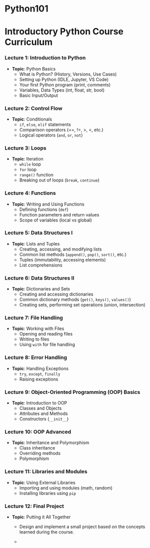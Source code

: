 # Python101
# Introductory Python Course Curriculum

### Lecture 1: Introduction to Python
- **Topic**: Python Basics
  - What is Python? (History, Versions, Use Cases)
  - Setting up Python (IDLE, Jupyter, VS Code)
  - Your first Python program (print, comments)
  - Variables, Data Types (int, float, str, bool)
  - Basic Input/Output

### Lecture 2: Control Flow
- **Topic**: Conditionals
  - `if`, `else`, `elif` statements
  - Comparison operators (==, !=, >, <, etc.)
  - Logical operators (`and`, `or`, `not`)

### Lecture 3: Loops
- **Topic**: Iteration
  - `while` loop
  - `for` loop
  - `range()` function
  - Breaking out of loops (`break`, `continue`)

### Lecture 4: Functions
- **Topic**: Writing and Using Functions
  - Defining functions (`def`)
  - Function parameters and return values
  - Scope of variables (local vs global)

### Lecture 5: Data Structures I
- **Topic**: Lists and Tuples
  - Creating, accessing, and modifying lists
  - Common list methods (`append()`, `pop()`, `sort()`, etc.)
  - Tuples (immutability, accessing elements)
  - List comprehensions

### Lecture 6: Data Structures II
- **Topic**: Dictionaries and Sets
  - Creating and accessing dictionaries
  - Common dictionary methods (`get()`, `keys()`, `values()`)
  - Creating sets, performing set operations (union, intersection)

### Lecture 7: File Handling
- **Topic**: Working with Files
  - Opening and reading files
  - Writing to files
  - Using `with` for file handling

### Lecture 8: Error Handling
- **Topic**: Handling Exceptions
  - `try`, `except`, `finally`
  - Raising exceptions

### Lecture 9: Object-Oriented Programming (OOP) Basics
- **Topic**: Introduction to OOP
  - Classes and Objects
  - Attributes and Methods
  - Constructors (`__init__`)

### Lecture 10: OOP Advanced
- **Topic**: Inheritance and Polymorphism
  - Class inheritance
  - Overriding methods
  - Polymorphism

### Lecture 11: Libraries and Modules
- **Topic**: Using External Libraries
  - Importing and using modules (math, random)
  - Installing libraries using `pip`

### Lecture 12: Final Project
- **Topic**: Putting it All Together
  - Design and implement a small project based on the concepts learned during the course.
 
  - 
